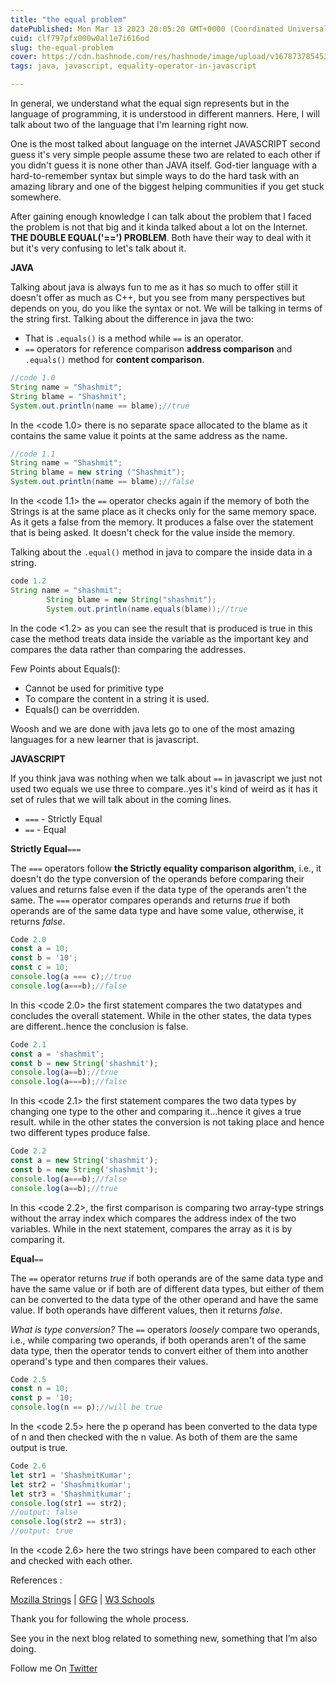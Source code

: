 ```yaml
---
title: "the equal problem"
datePublished: Mon Mar 13 2023 20:05:20 GMT+0000 (Coordinated Universal Time)
cuid: clf797pfx000w0al1e7i616od
slug: the-equal-problem
cover: https://cdn.hashnode.com/res/hashnode/image/upload/v1678737854535/8286fd86-6edf-4f79-89b0-ee3f1c2917ad.jpeg
tags: java, javascript, equality-operator-in-javascript

---
```


In general, we understand what the equal sign represents but in the language of programming, it is understood in different manners. Here, I will talk about two of the language that I'm learning right now.

One is the most talked about language on the internet JAVASCRIPT second guess it's very simple people assume these two are related to each other if you didn't guess it is none other than JAVA itself. God-tier language with a hard-to-remember syntax but simple ways to do the hard task with an amazing library and one of the biggest helping communities if you get stuck somewhere.

After gaining enough knowledge I can talk about the problem that I faced the problem is not that big and it kinda talked about a lot on the Internet. **THE DOUBLE EQUAL('==') PROBLEM**. Both have their way to deal with it but it's very confusing to let's talk about it.

**JAVA**

Talking about java is always fun to me as it has so much to offer still it doesn't offer as much as C++, but you see from many perspectives but depends on you, do you like the syntax or not.
We will be talking in terms of the string first.
Talking about the difference in java the two:

* That is `.equals()` is a method while `==` is an operator.
* `==` operators for reference comparison **address comparison** and `.equals()` method for **content comparison**.

```java
//code 1.0 
String name = "Shashmit";
String blame = "Shashmit";
System.out.println(name == blame);//true
```

In the &lt;code 1.0&gt; there is no separate space allocated to the blame as it contains the same value it points at the same address as the name.

```java
//code 1.1
String name = "Shashmit";
String blame = new string ("Shashmit");
System.out.println(name == blame);//false
```

In the &lt;code 1.1&gt; the `==` operator checks again if the memory of both the Strings is at the same place as it checks only for the same memory space. As it gets a false from the memory. It produces a false over the statement that is being asked. It doesn't check for the value inside the memory.

Talking about the `.equal()` method in java to compare the inside data in a string.

```java
code 1.2 
String name = "shashmit";
        String blame = new String("shashmit");
        System.out.println(name.equals(blame));//true
```

In the code &lt;1.2&gt; as you can see the result that is produced is true in this case the method treats data inside the variable as the important key and compares the data rather than comparing the addresses.

Few Points about Equals():
* Cannot be used for primitive type
* To compare the content in a string it is used.
* Equals() can be overridden.

Woosh and we are done with java lets go to one of the most amazing languages for a new learner that is javascript.

**JAVASCRIPT**

If you think java was nothing when we talk about `==` in javascript we just not used two equals we use three to compare..yes it's kind of weird as it has it set of rules that we will talk about in the coming lines.

* `===` - Strictly Equal
* `==` - Equal

**Strictly Equal**`===`

The `===` operators follow **the Strictly equality comparison algorithm**, i.e., it doesn't do the type conversion of the operands before comparing their values and returns false even if the data type of the operands aren't the same.
The `===` operator compares operands and returns *true* if both operands are of the same data type and have some value, otherwise, it returns *false*.

```javascript
Code 2.0
const a = 10;
const b = '10';
const c = 10;
console.log(a === c);//true
console.log(a===b);//false
```

In this &lt;code 2.0&gt; the first statement compares the two datatypes and concludes the overall statement.
While in the other states, the data types are different..hence the conclusion is false.

```javascript
Code 2.1
const a = 'shashmit';
const b = new String('shashmit');
console.log(a==b);//true
console.log(a===b);//false
```

In this &lt;code 2.1&gt; the first statement compares the two data types by changing one type to the other and comparing it...hence it gives a true result.
while in the other states the conversion is not taking place and hence two different types produce false.

```javascript
Code 2.2
const a = new String('shashmit');
const b = new String('shashmit');
console.log(a===b);//false
console.log(a==b);//true
```

In this &lt;code 2.2&gt;, the first comparison is comparing two array-type strings without the array index which compares the address index of the two variables.
While in the next statement, compares the array as it is by comparing it.

**Equal**`==`

The `==` operator returns *true* if both operands are of the same data type and have the same value or if both are of different data types, but either of them can be converted to the data type of the other operand and have the same value. If both operands have different values, then it returns *false*.

*What is type conversion?*
The `==` operators *loosely* compare two operands, i.e., while comparing two operands, if both operands aren't of the same data type, then the operator tends to convert either of them into another operand's type and then compares their values.

```javascript
Code 2.5
const n = 10;
const p = '10;
console.log(n == p);//will be true
```

In the &lt;code 2.5&gt; here the p operand has been converted to the data type of n and then checked with the n value. As both of them are the same output is true.

```javascript
Code 2.6
let str1 = 'ShashmitKumar';
let str2 = 'Shashmitkumar';
let str3 = 'Shashmitkumar';
console.log(str1 == str2);
//output: false
console.log(str2 == str3);
//output: true
```

In the &lt;code 2.6&gt; here the two strings have been compared to each other and checked with each other.

References :

[Mozilla Strings](https://developer.mozilla.org/en-US/docs/Web/JavaScript/Reference/Global_Objects/String) | [GFG](https://www.geeksforgeeks.org/difference-between-and-equals-method-in-java/) | [W3 Schools](https://www.w3schools.com/java/ref_string_equals.asp)

Thank you for following the whole process.

See you in the next blog related to something new, something that I’m also doing.

Follow me On [Twitter](https://twitter.com/Shaashmit)